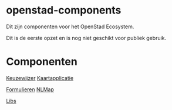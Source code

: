 # openstad-components

Dit zijn componenten voor het OpenStad Ecosystem.

Dit is de eerste opzet en is nog niet geschikt voor publiek gebruik.

# Componenten

[Keuzewijzer](doc/choices-guide)
[Kaartapplicatie](doc/ideas-on-map)

[Formulieren](doc/forms)
[NLMap](doc/nlmap)

[Libs](/doc/libs)
